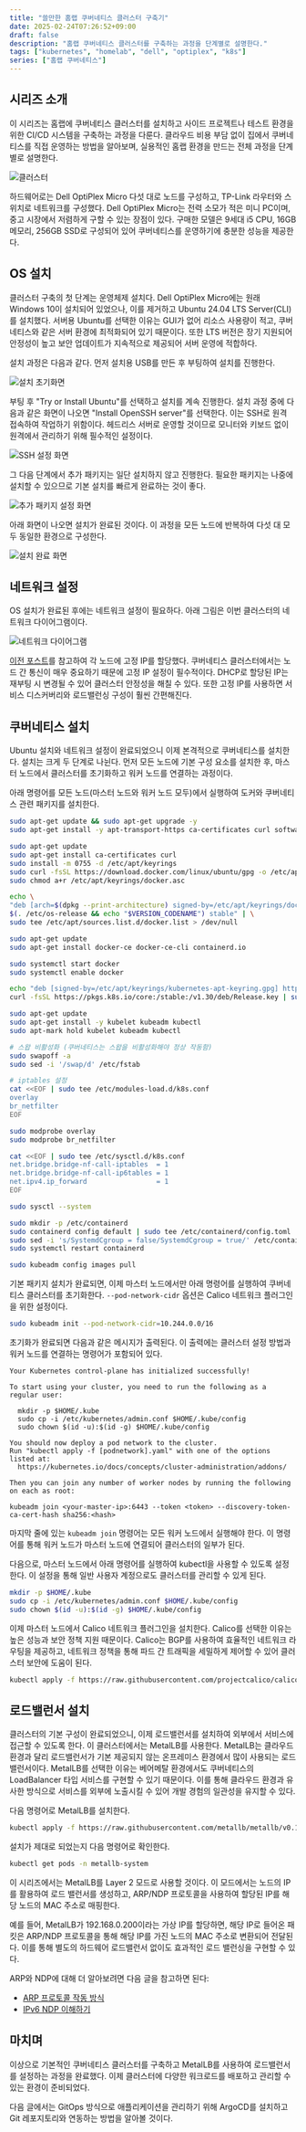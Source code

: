 ```yaml
---
title: "쓸만한 홈랩 쿠버네티스 클러스터 구축기"
date: 2025-02-24T07:26:52+09:00
draft: false
description: "홈랩 쿠버네티스 클러스터를 구축하는 과정을 단계별로 설명한다."
tags: ["kubernetes", "homelab", "dell", "optiplex", "k8s"]
series: ["홈랩 쿠버네티스"]
---
```


## 시리즈 소개

이 시리즈는 홈랩에 쿠버네티스 클러스터를 설치하고 사이드 프로젝트나 테스트 환경을 위한 CI/CD 시스템을 구축하는 과정을 다룬다. 클라우드 비용 부담 없이 집에서 쿠버네티스를 직접 운영하는 방법을 알아보며, 실용적인 홈랩 환경을 만드는 전체 과정을 단계별로 설명한다.

![클러스터](image.png)

하드웨어로는 Dell OptiPlex Micro 다섯 대로 노드를 구성하고, TP-Link 라우터와 스위치로 네트워크를 구성했다. Dell OptiPlex Micro는 전력 소모가 적은 미니 PC이며, 중고 시장에서 저렴하게 구할 수 있는 장점이 있다. 구매한 모델은 9세대 i5 CPU, 16GB 메모리, 256GB SSD로 구성되어 있어 쿠버네티스를 운영하기에 충분한 성능을 제공한다.

## OS 설치

클러스터 구축의 첫 단계는 운영체제 설치다. Dell OptiPlex Micro에는 원래 Windows 10이 설치되어 있었으나, 이를 제거하고 Ubuntu 24.04 LTS Server(CLI)를 설치했다. 서버용 Ubuntu를 선택한 이유는 GUI가 없어 리소스 사용량이 적고, 쿠버네티스와 같은 서버 환경에 최적화되어 있기 때문이다. 또한 LTS 버전은 장기 지원되어 안정성이 높고 보안 업데이트가 지속적으로 제공되어 서버 운영에 적합하다.

설치 과정은 다음과 같다. 먼저 설치용 USB를 만든 후 부팅하여 설치를 진행한다.

![설치 초기화면](image-1.png)

부팅 후 "Try or Install Ubuntu"를 선택하고 설치를 계속 진행한다. 설치 과정 중에 다음과 같은 화면이 나오면 "Install OpenSSH server"를 선택한다. 이는 SSH로 원격 접속하여 작업하기 위함이다. 헤드리스 서버로 운영할 것이므로 모니터와 키보드 없이 원격에서 관리하기 위해 필수적인 설정이다.

![SSH 설정 화면](image-2.png)

그 다음 단계에서 추가 패키지는 일단 설치하지 않고 진행한다. 필요한 패키지는 나중에 설치할 수 있으므로 기본 설치를 빠르게 완료하는 것이 좋다.

![추가 패키지 설정 화면](image-3.png)

아래 화면이 나오면 설치가 완료된 것이다. 이 과정을 모든 노드에 반복하여 다섯 대 모두 동일한 환경으로 구성한다.

![설치 완료 화면](image-4.png)

## 네트워크 설정

OS 설치가 완료된 후에는 네트워크 설정이 필요하다. 아래 그림은 이번 클러스터의 네트워크 다이어그램이다.

![네트워크 다이어그램](image-5.png)

[이전 포스트](/posts/ubuntu-2404-lts-set-static-ip)를 참고하여 각 노드에 고정 IP를 할당했다. 쿠버네티스 클러스터에서는 노드 간 통신이 매우 중요하기 때문에 고정 IP 설정이 필수적이다. DHCP로 할당된 IP는 재부팅 시 변경될 수 있어 클러스터 안정성을 해칠 수 있다. 또한 고정 IP를 사용하면 서비스 디스커버리와 로드밸런싱 구성이 훨씬 간편해진다.

## 쿠버네티스 설치

Ubuntu 설치와 네트워크 설정이 완료되었으니 이제 본격적으로 쿠버네티스를 설치한다. 설치는 크게 두 단계로 나뉜다. 먼저 모든 노드에 기본 구성 요소를 설치한 후, 마스터 노드에서 클러스터를 초기화하고 워커 노드를 연결하는 과정이다.

아래 명령어를 모든 노드(마스터 노드와 워커 노드 모두)에서 실행하여 도커와 쿠버네티스 관련 패키지를 설치한다.

```bash
sudo apt-get update && sudo apt-get upgrade -y
sudo apt-get install -y apt-transport-https ca-certificates curl software-properties-common

sudo apt-get update
sudo apt-get install ca-certificates curl
sudo install -m 0755 -d /etc/apt/keyrings
sudo curl -fsSL https://download.docker.com/linux/ubuntu/gpg -o /etc/apt/keyrings/docker.asc
sudo chmod a+r /etc/apt/keyrings/docker.asc

echo \
"deb [arch=$(dpkg --print-architecture) signed-by=/etc/apt/keyrings/docker.asc] https://download.docker.com/linux/ubuntu \
$(. /etc/os-release && echo "$VERSION_CODENAME") stable" | \
sudo tee /etc/apt/sources.list.d/docker.list > /dev/null

sudo apt-get update
sudo apt-get install docker-ce docker-ce-cli containerd.io

sudo systemctl start docker
sudo systemctl enable docker

echo "deb [signed-by=/etc/apt/keyrings/kubernetes-apt-keyring.gpg] https://pkgs.k8s.io/core:/stable:/v1.30/deb/ /" | sudo tee /etc/apt/sources.list.d/kubernetes.list
curl -fsSL https://pkgs.k8s.io/core:/stable:/v1.30/deb/Release.key | sudo gpg --dearmor -o /etc/apt/keyrings/kubernetes-apt-keyring.gpg

sudo apt-get update
sudo apt-get install -y kubelet kubeadm kubectl
sudo apt-mark hold kubelet kubeadm kubectl

# 스왑 비활성화 (쿠버네티스는 스왑을 비활성화해야 정상 작동함)
sudo swapoff -a
sudo sed -i '/swap/d' /etc/fstab

# iptables 설정
cat <<EOF | sudo tee /etc/modules-load.d/k8s.conf
overlay
br_netfilter
EOF

sudo modprobe overlay
sudo modprobe br_netfilter

cat <<EOF | sudo tee /etc/sysctl.d/k8s.conf
net.bridge.bridge-nf-call-iptables  = 1
net.bridge.bridge-nf-call-ip6tables = 1
net.ipv4.ip_forward                 = 1
EOF

sudo sysctl --system

sudo mkdir -p /etc/containerd
sudo containerd config default | sudo tee /etc/containerd/config.toml
sudo sed -i 's/SystemdCgroup = false/SystemdCgroup = true/' /etc/containerd/config.toml
sudo systemctl restart containerd

sudo kubeadm config images pull
```

기본 패키지 설치가 완료되면, 이제 마스터 노드에서만 아래 명령어를 실행하여 쿠버네티스 클러스터를 초기화한다. `--pod-network-cidr` 옵션은 Calico 네트워크 플러그인을 위한 설정이다.

```bash
sudo kubeadm init --pod-network-cidr=10.244.0.0/16
```

초기화가 완료되면 다음과 같은 메시지가 출력된다. 이 출력에는 클러스터 설정 방법과 워커 노드를 연결하는 명령어가 포함되어 있다.

```
Your Kubernetes control-plane has initialized successfully!

To start using your cluster, you need to run the following as a regular user:

  mkdir -p $HOME/.kube
  sudo cp -i /etc/kubernetes/admin.conf $HOME/.kube/config
  sudo chown $(id -u):$(id -g) $HOME/.kube/config

You should now deploy a pod network to the cluster.
Run "kubectl apply -f [podnetwork].yaml" with one of the options listed at:
  https://kubernetes.io/docs/concepts/cluster-administration/addons/

Then you can join any number of worker nodes by running the following on each as root:

kubeadm join <your-master-ip>:6443 --token <token> --discovery-token-ca-cert-hash sha256:<hash>
```

마지막 줄에 있는 `kubeadm join` 명령어는 모든 워커 노드에서 실행해야 한다. 이 명령어를 통해 워커 노드가 마스터 노드에 연결되어 클러스터의 일부가 된다.

다음으로, 마스터 노드에서 아래 명령어를 실행하여 kubectl을 사용할 수 있도록 설정한다. 이 설정을 통해 일반 사용자 계정으로도 클러스터를 관리할 수 있게 된다.

```bash
mkdir -p $HOME/.kube
sudo cp -i /etc/kubernetes/admin.conf $HOME/.kube/config
sudo chown $(id -u):$(id -g) $HOME/.kube/config
```

이제 마스터 노드에서 Calico 네트워크 플러그인을 설치한다. Calico를 선택한 이유는 높은 성능과 보안 정책 지원 때문이다. Calico는 BGP를 사용하여 효율적인 네트워크 라우팅을 제공하고, 네트워크 정책을 통해 파드 간 트래픽을 세밀하게 제어할 수 있어 클러스터 보안에 도움이 된다.

```bash
kubectl apply -f https://raw.githubusercontent.com/projectcalico/calico/v3.26.1/manifests/calico.yaml
```

## 로드밸런서 설치

클러스터의 기본 구성이 완료되었으니, 이제 로드밸런서를 설치하여 외부에서 서비스에 접근할 수 있도록 한다. 이 클러스터에서는 MetalLB를 사용한다. MetalLB는 클라우드 환경과 달리 로드밸런서가 기본 제공되지 않는 온프레미스 환경에서 많이 사용되는 로드밸런서이다. MetalLB를 선택한 이유는 베어메탈 환경에서도 쿠버네티스의 LoadBalancer 타입 서비스를 구현할 수 있기 때문이다. 이를 통해 클라우드 환경과 유사한 방식으로 서비스를 외부에 노출시킬 수 있어 개발 경험의 일관성을 유지할 수 있다.

다음 명령어로 MetalLB를 설치한다.

```bash
kubectl apply -f https://raw.githubusercontent.com/metallb/metallb/v0.14.9/config/manifests/metallb-native.yaml
```

설치가 제대로 되었는지 다음 명령어로 확인한다.

```bash
kubectl get pods -n metallb-system
```

이 시리즈에서는 MetalLB를 Layer 2 모드로 사용할 것이다. 이 모드에서는 노드의 IP를 활용하여 로드 밸런서를 생성하고, ARP/NDP 프로토콜을 사용하여 할당된 IP를 해당 노드의 MAC 주소로 매핑한다.

예를 들어, MetalLB가 192.168.0.200이라는 가상 IP를 할당하면, 해당 IP로 들어온 패킷은 ARP/NDP 프로토콜을 통해 해당 IP를 가진 노드의 MAC 주소로 변환되어 전달된다. 이를 통해 별도의 하드웨어 로드밸런서 없이도 효과적인 로드 밸런싱을 구현할 수 있다.

ARP와 NDP에 대해 더 알아보려면 다음 글을 참고하면 된다:

-   [ARP 프로토콜 작동 방식](/posts/how-arp-protocol-works/)
-   [IPv6 NDP 이해하기](/posts/understanding-ipv6-ndp/)

## 마치며

이상으로 기본적인 쿠버네티스 클러스터를 구축하고 MetalLB를 사용하여 로드밸런서를 설정하는 과정을 완료했다. 이제 클러스터에 다양한 워크로드를 배포하고 관리할 수 있는 환경이 준비되었다.

다음 글에서는 GitOps 방식으로 애플리케이션을 관리하기 위해 ArgoCD를 설치하고 Git 레포지토리와 연동하는 방법을 알아볼 것이다.
